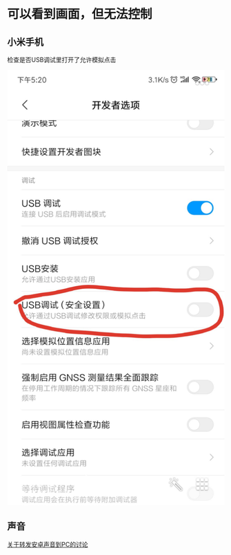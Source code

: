 # 可以看到画面，但无法控制

## 小米手机
检查是否USB调试里打开了允许模拟点击

![image](image/USB调试(安全设置).jpg)

## 声音
[关于转发安卓声音到PC的讨论](https://github.com/Genymobile/scrcpy/issues/14#issuecomment-543204526)
